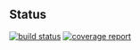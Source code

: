 ## Status
[![build status](https://gitlab.com/mrokkk/std-lib/badges/master/build.svg)](https://gitlab.com/mrokkk/std-lib/commits/master)
[![coverage report](https://gitlab.com/mrokkk/std-lib/badges/master/coverage.svg)](https://gitlab.com/mrokkk/std-lib/commits/master)